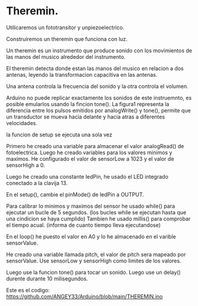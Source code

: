 # Theremin.

Utilicaremos un fototransitor y unpiezoelectrico.

Construiremos un theremin que funciona con luz.

Un theremin es un instrumento que produce sonido con los movimientos de las manos del musico alrededor del instrumento.

El theremin detecta donde estan las manos del musico en relacion a dos antenas, leyendo la transformacion capacitiva en las antenas.

Una antena controla la frecuencia del sonido y la otra controla el volumen.

Arduino no puede replicar exactamente los sonidos de este instruemnto, es posible emularlos usando la fincion tone().
La figura1 representa la diferencia entre los pulsos emitidos por analogWrite() y tone(), permite que un transductor se mueva hacia delante y hacia atras a diferentes velocidades.

la funcion de setup se ejecuta una sola vez



Primero he creado una variable para almacenar el valor analogRead() de fotoelectrica. Luego he creado variables para los valores minimos y maximos.
He configurado el valor de sensorLow a 1023 y el valor de sensorHigh a 0.

Luego he creado una constante ledPin, he usado el LED integrado conectado a la clavija 13.

En el setup(), cambie el pinMode() de ledPin a OUTPUT.

Para calibrar lo minimos y maximos del sensor he usado while() para ejecutar un bucle de 5 segundos. (los bucles while se ejecutan hasta que una cindicion se haya cumplido)
Tambien he usado millis() para comprobar el tiempo acual. (informa de cuanto tiempo lleva ejecutandose)

En el loop() he puesto el valor en A0 y lo he almacenado en el varible sensorValue.

He creado una variable llamada pitch, el valor de pitch sera mapeado por sensorValue. Use sensorLow y sensorHigh como limites de los valores.

Luego use la funcion tone() para tocar un sonido.
Luego use un delay() durente durante 10 milisegundos.

Este es el codigo: https://github.com/ANGEY33/Arduino/blob/main/THEREMIN.ino


